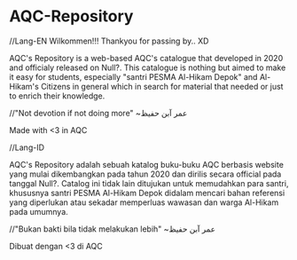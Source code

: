 # AQC-Repository
//Lang-EN
Wilkommen!!!
Thankyou for passing by.. XD
 
AQC's Repository is a web-based AQC's catalogue that developed in 2020 and officialy released on Null?. This catalogue is nothing but aimed to make it easy for students, especially "santri PESMA Al-Hikam Depok" and Al-Hikam's Citizens in general which in search for material that needed or just to enrich their knowledge. 

//"Not devotion if not doing more" ~عمر ﺁبن حفيظ

Made with <3 in AQC

//Lang-ID

AQC's Repository adalah sebuah katalog buku-buku AQC berbasis website yang mulai dikembangkan pada tahun 2020 dan dirilis secara official pada tanggal Null?. Catalog ini tidak lain ditujukan untuk memudahkan para santri, khususnya santri PESMA Al-Hikam Depok didalam mencari bahan referensi yang diperlukan atau sekadar memperluas wawasan dan warga Al-Hikam pada umumnya.

//"Bukan bakti bila tidak melakukan lebih" ~عمر ﺁبن حفيظ

Dibuat dengan <3 di AQC
